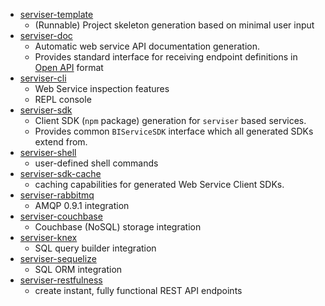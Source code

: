 - [serviser-template](https://github.com/lucid-services/serviser-template)
    - (Runnable) Project skeleton generation based on minimal user input
- [serviser-doc](https://github.com/lucid-services/serviser-doc)
    - Automatic web service API documentation generation.  
    - Provides standard interface for receiving endpoint definitions in [Open API](https://www.openapis.org) format
- [serviser-cli](https://github.com/lucid-services/serviser-cli)
    - Web Service inspection features
    - REPL console
- [serviser-sdk](https://github.com/lucid-services/serviser-sdk)
    - Client SDK (`npm` package) generation for `serviser` based services.
    - Provides common `BIServiceSDK` interface which all generated SDKs extend from.
- [serviser-shell](https://github.com/lucid-services/serviser-shell)
    - user-defined shell commands
- [serviser-sdk-cache](https://github.com/lucid-services/serviser-sdk-cache)
    - caching capabilities for generated Web Service Client SDKs.
- [serviser-rabbitmq](https://github.com/lucid-services/serviser-rabbitmq)
    -  AMQP 0.9.1 integration
- [serviser-couchbase](https://github.com/lucid-services/serviser-couchbase)
    -  Couchbase (NoSQL) storage integration
- [serviser-knex](https://github.com/lucid-services/serviser-knex)
    -  SQL query builder integration
- [serviser-sequelize](https://github.com/lucid-services/serviser-sequelize)
    -  SQL ORM integration
- [serviser-restfulness](https://github.com/lucid-services/serviser-restfulness)
    - create instant, fully functional REST API endpoints
